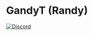 # GandyT (Randy)

[![Discord](https://img.shields.io/discord/343440455738064897.svg)](https://discordapp.com/invite/N9QVxbM)
